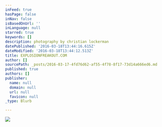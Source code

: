 ```yaml
---
inFeed: true
hasPage: false
inNav: false
isBasedOnUrl: ''
inLanguage: null
starred: true
keywords: []
description: photography by christian lockerman
datePublished: '2016-03-18T13:44:16.615Z'
dateModified: '2016-03-18T13:44:12.513Z'
title: EXPLOSIONFREAKOUT.COM
author: []
sourcePath: _posts/2016-03-17-4fd76d62-af55-4f78-8f17-73d14a666ed6.md
published: true
authors: []
publisher:
  name: null
  domain: null
  url: null
  favicon: null
_type: Blurb

---
```

![](https://the-grid-user-content.s3-us-west-2.amazonaws.com/f1589129-566b-488d-8629-f08e2b5fb5e5.jpg)